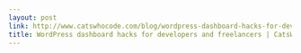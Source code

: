 ```yaml
---
layout: post
link: http://www.catswhocode.com/blog/wordpress-dashboard-hacks-for-developers-and-freelancers
title: WordPress dashboard hacks for developers and freelancers | CatsWhoCode.com
---
```

